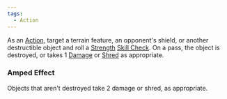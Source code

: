 ```yaml
---  
tags:  
  - Action  
---  
```

As an [Action](./Action.md), target a terrain feature, an opponent's shield, or another destructible object and roll a [Strength](./Strength.md) [Skill Check](./Skill%20Check.md). On a pass, the object is destroyed, or takes 1 [Damage](./Damage.md) or [Shred](./Shred.md) as appropriate.  
  
### Amped Effect  
  
Objects that aren't destroyed take 2 damage or shred, as appropriate.